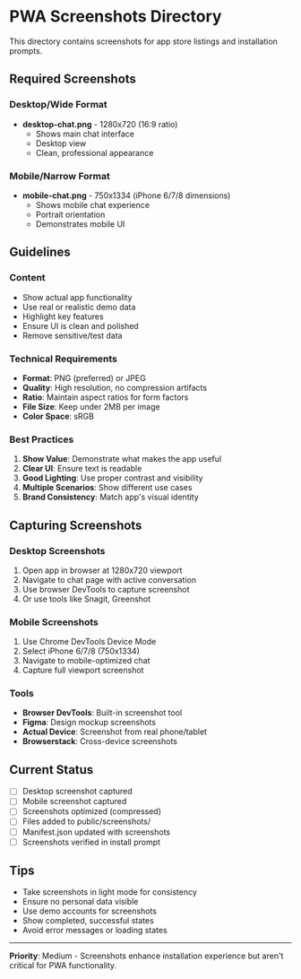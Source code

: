 # PWA Screenshots Directory

This directory contains screenshots for app store listings and installation prompts.

## Required Screenshots

### Desktop/Wide Format
- **desktop-chat.png** - 1280x720 (16:9 ratio)
  - Shows main chat interface
  - Desktop view
  - Clean, professional appearance

### Mobile/Narrow Format
- **mobile-chat.png** - 750x1334 (iPhone 6/7/8 dimensions)
  - Shows mobile chat experience
  - Portrait orientation
  - Demonstrates mobile UI

## Guidelines

### Content
- Show actual app functionality
- Use real or realistic demo data
- Highlight key features
- Ensure UI is clean and polished
- Remove sensitive/test data

### Technical Requirements
- **Format**: PNG (preferred) or JPEG
- **Quality**: High resolution, no compression artifacts
- **Ratio**: Maintain aspect ratios for form factors
- **File Size**: Keep under 2MB per image
- **Color Space**: sRGB

### Best Practices
1. **Show Value**: Demonstrate what makes the app useful
2. **Clear UI**: Ensure text is readable
3. **Good Lighting**: Use proper contrast and visibility
4. **Multiple Scenarios**: Show different use cases
5. **Brand Consistency**: Match app's visual identity

## Capturing Screenshots

### Desktop Screenshots
1. Open app in browser at 1280x720 viewport
2. Navigate to chat page with active conversation
3. Use browser DevTools to capture screenshot
4. Or use tools like Snagit, Greenshot

### Mobile Screenshots
1. Use Chrome DevTools Device Mode
2. Select iPhone 6/7/8 (750x1334)
3. Navigate to mobile-optimized chat
4. Capture full viewport screenshot

### Tools
- **Browser DevTools**: Built-in screenshot tool
- **Figma**: Design mockup screenshots
- **Actual Device**: Screenshot from real phone/tablet
- **Browserstack**: Cross-device screenshots

## Current Status

- [ ] Desktop screenshot captured
- [ ] Mobile screenshot captured
- [ ] Screenshots optimized (compressed)
- [ ] Files added to public/screenshots/
- [ ] Manifest.json updated with screenshots
- [ ] Screenshots verified in install prompt

## Tips

- Take screenshots in light mode for consistency
- Ensure no personal data visible
- Use demo accounts for screenshots
- Show completed, successful states
- Avoid error messages or loading states

---

**Priority**: Medium - Screenshots enhance installation experience but aren't critical for PWA functionality.

